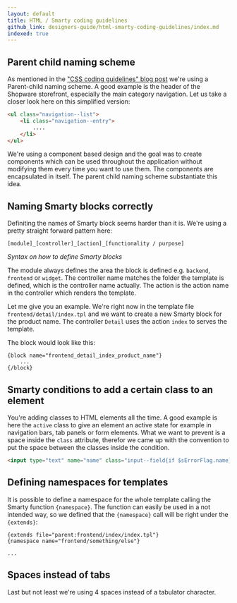 ```yaml
---
layout: default
title: HTML / Smarty coding guidelines
github_link: designers-guide/html-smarty-coding-guidelines/index.md
indexed: true
---
```



## Parent child naming scheme

As mentioned in the ["CSS coding guidelines" blog post](/blog/2016/08/26/css-coding-guidelines/) we're using a Parent-child naming scheme. A good example is the header of the Shopware storefront, especially the main category navigation. Let us take a closer look here on this simplified version:

```html
<ul class="navigation--list">
    <li class="navigation--entry">
        ....
    </li>
</ul>
```

We're using a component based design and the goal was to create components which can be used throughout the application without modifying them every time you want to use them. The components are encapsulated in itself. The parent child naming scheme substantiate this idea.

## Naming Smarty blocks correctly

Definiting the names of Smarty block seems harder than it is. We're using a pretty straight forward pattern here:

```
[module]_[controller]_[action]_[functionality / purpose]
```
*Syntax on how to define Smarty blocks*

The module always defines the area the block is defined e.g. `backend`, `frontend` or `widget`. The controller name matches the folder the template is defined, which is the controller name actually. The action is the action name in the controller which renders the template.

Let me give you an example. We're right now in the template file `frontend/detail/index.tpl` and we want to create a new Smarty block for the product name. The controller `Detail` uses the action `index` to serves the template.

The block would look like this:

```
{block name="frontend_detail_index_product_name"}
    ...
{/block}
```

## Smarty conditions to add a certain class to an element
You're adding classes to HTML elements all the time. A good example is here the `active` class to give an element an active state for example in navigation bars, tab panels or form elements. What we want to prevent is a space inside the `class` attribute, therefor we came up with the convention to put the space between the classes inside the condition.

```html
<input type="text" name="name" class="input--field{if $sErrorFlag.name} has--error{/if}" />
```

## Defining namespaces for templates
It is possible to define a namespace for the whole template calling the Smarty function `{namespace}`. The function can easily be used in a not intended way, so we defined that the `{namespace}` call will be right under the `{extends}`:

```
{extends file="parent:frontend/index/index.tpl"}
{namespace name="frontend/something/else"}

...
```

## Spaces instead of tabs
Last but not least we're using 4 spaces instead of a tabulator character.



